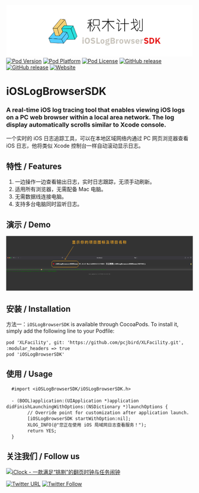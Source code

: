 ![logo](logo.png)
[![Pod Version](http://img.shields.io/cocoapods/v/iOSLogBrowserSDK.svg?style=flat)](http://cocoadocs.org/docsets/iOSLogBrowserSDK/)
[![Pod Platform](http://img.shields.io/cocoapods/p/iOSLogBrowserSDK.svg?style=flat)](http://cocoadocs.org/docsets/iOSLogBrowserSDK/)
[![Pod License](http://img.shields.io/cocoapods/l/iOSLogBrowserSDK.svg?style=flat)](https://www.apache.org/licenses/LICENSE-2.0.html)
[![GitHub release](https://img.shields.io/github/release/pcjbird/iOSLogBrowserSDK.svg)](https://github.com/pcjbird/iOSLogBrowserSDK/releases)
[![GitHub release](https://img.shields.io/github/release-date/pcjbird/iOSLogBrowserSDK.svg)](https://github.com/pcjbird/iOSLogBrowserSDK/releases)
[![Website](https://img.shields.io/website-pcjbird-down-green-red/https/shields.io.svg?label=author)](https://pcjbird.github.io)

# iOSLogBrowserSDK

### A real-time iOS log tracing tool that enables viewing iOS logs on a PC web browser within a local area network. The log display automatically scrolls similar to Xcode console.

一个实时的 iOS 日志追踪工具，可以在本地区域网络内通过 PC 网页浏览器查看 iOS 日志，他将类似 Xcode 控制台一样自动滚动显示日志。

## 特性 / Features

1. 一边操作一边查看输出日志，实时日志跟踪，无须手动刷新。
2. 适用所有浏览器，无需配备 Mac 电脑。
3. 无需数据线连接电脑。
4. 支持多台电脑同时监听日志。

## 演示 / Demo

<p align="center"><img src="demo.jpg" title="demo"></p>

## 安装 / Installation

方法一：`iOSLogBrowserSDK` is available through CocoaPods. To install it, simply add the following line to your Podfile:

```
pod 'XLFacility', git: 'https://github.com/pcjbird/XLFacility.git', :modular_headers => true
pod 'iOSLogBrowserSDK'
```

## 使用 / Usage

```
  #import <iOSLogBrowserSDK/iOSLogBrowserSDK.h> 

  - (BOOL)application:(UIApplication *)application didFinishLaunchingWithOptions:(NSDictionary *)launchOptions {
        // Override point for customization after application launch.
        [iOSLogBrowserSDK startWithOption:nil];
        XLOG_INFO(@"您正在使用 iOS 局域网日志查看服务！");
        return YES;
  }
```

## 关注我们 / Follow us

<a href="https://itunes.apple.com/cn/app/iclock-一款满足-挑剔-的翻页时钟与任务闹钟/id1128196970?pt=117947806&ct=com.github.pcjbird.QuickTraceiOSLogger&mt=8"><img src="https://github.com/pcjbird/AssetsExtractor/raw/master/iClock.gif" width="400" title="iClock - 一款满足“挑剔”的翻页时钟与任务闹钟"></a>

[![Twitter URL](https://img.shields.io/twitter/url/http/shields.io.svg?style=social)](https://twitter.com/intent/tweet?text=https://github.com/pcjbird/QuickTraceiOSLogger)
[![Twitter Follow](https://img.shields.io/twitter/follow/pcjbird.svg?style=social)](https://twitter.com/pcjbird)
